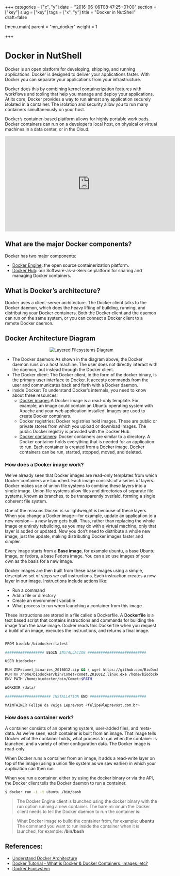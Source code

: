 +++
categories = ["x", "y"]
date = "2016-06-06T08:47:25+01:00"
section = ["key"]
slug = ["key"]
tags = ["x", "y"]
title = "Docker in NutShell"
draft=false

[menu.main]
	parent = "mn_docker"
	weight = 1

+++

# Docker in NutShell

Docker is an open platform for developing, shipping, and running applications. 
Docker is designed to deliver your applications faster. With Docker you can separate your applications from your
infrastructure. 

Docker does this by combining kernel containerization features with workflows and tooling that help you manage 
and deploy your applications. At its core, Docker provides a way to run almost any application securely isolated
in a container. The isolation and security allow you to run many containers simultaneously on your host. 

Docker’s container-based platform allows for highly portable workloads. Docker containers can run on a developer’s
local host, on physical or virtual machines in a data center, or in the Cloud.

<iframe width="560" height="315" src="https://www.youtube.com/embed/aLipr7tTuA4" frameborder="0" allowfullscreen></iframe>

## What are the major Docker components?

Docker has two major components:

- <a href="https://docs.docker.com/engine/quickstart/">Docker Engine</a>: the open source containerization platform.
- <a href="https://hub.docker.com">Docker Hub</a>: our Software-as-a-Service platform for sharing and managing Docker containers.

## What is Docker’s architecture?

Docker uses a client-server architecture. The Docker client talks to the Docker daemon, which does the heavy lifting of building,
running, and distributing your Docker containers. Both the Docker client and the daemon can run on the same system, or you can connect a Docker client to a remote Docker daemon.

## Docker Architecture Diagram

   <p style="text-align: center">
		<img alt="Layered Filesystems Diagram" src="/icons/figure2.svg">
   </p>
    <p>
       <ul>
        <li>The Docker daemon: As shown in the diagram above, the Docker daemon runs on a host machine.
            The user does not directly interact with the daemon, but instead through the Docker client.
        </li>
        <li>The Docker client: The Docker client, in the form of the docker binary, is the primary user interface to Docker. 
            It accepts commands from the user and communicates back and forth with a Docker daemon.
        </li>
        <li>Inside Docker: To understand Docker’s internals, you need to know about three resources:
            <ul>
             <li><a href="https://docs.docker.com/v1.8/userguide/dockerimages/">Docker images</a>:A Docker image is a read-only template. For example,
                 an image could contain an Ubuntu operating system with Apache and your web application installed.
                 Images are used to create Docker containers.
              </li>                         
              <li>Docker registries: Docker registries hold images. These are public or private stores from
                  which you upload or download images. The public Docker registry is provided with the Docker Hub.
              </li>
              <li><a href="https://docs.docker.com/engine/userguide/storagedriver/imagesandcontainers/">Docker containers</a>: Docker containers are similar to a directory. A Docker container holds everything that
                  is needed for an application to run. Each container is created from a Docker image. Docker containers can 
                  be run, started, stopped, moved, and deleted.
              </li>
            </ul>
        </li>      
       </ul>
     </p>							

### How does a Docker image work?

We’ve already seen that Docker images are read-only templates from which Docker containers are launched. 
Each image consists of a series of layers. Docker makes use of union file systems to combine these layers into a single image.
Union file systems allow files and directories of separate file systems, known as branches, to be transparently overlaid, 
forming a single coherent file system.

One of the reasons Docker is so lightweight is because of these layers. When you change a Docker image—for example,
update an application to a new version— a new layer gets built. Thus, rather than replacing the whole image or entirely rebuilding,
as you may do with a virtual machine, only that layer is added or updated. Now you don’t need to distribute a whole new image,
just the update, making distributing Docker images faster and simpler.

Every image starts from a **Base image**, for example ubuntu, a base Ubuntu image, or fedora, a base Fedora image.
You can also use images of your own as the basis for a new image.

Docker images are then built from these base images using a simple, descriptive set of steps we call instructions. 
Each instruction creates a new layer in our image. Instructions include actions like:

- Run a command
- Add a file or directory
- Create an environment variable
- What process to run when launching a container from this image

These instructions are stored in a file called a Dockerfile. A **Dockerfile** is a text based script that contains instructions and commands for building the image from the base image. Docker reads this Dockerfile when you request a build of an image, executes the instructions, and returns a final image.

```bash

FROM biodckr/biodocker:latest

################## BEGIN INSTALLATION ###########################

USER biodocker

RUN ZIP=comet_binaries_2016012.zip && \ wget https://github.com/BioDocker/software-archive/releases/download/Comet/$ZIP -O /tmp/$ZIP && \ unzip /tmp/$ZIP -d /home/biodocker/bin/Comet/ && \ chmod -R 755 /home/biodocker/bin/Comet/* && \ rm /tmp/$ZIP
RUN mv /home/biodocker/bin/Comet/comet.2016012.linux.exe /home/biodocker/bin/Comet/comet
ENV PATH /home/biodocker/bin/Comet:$PATH

WORKDIR /data/

##################### INSTALLATION END ##########################

MAINTAINER Felipe da Veiga Leprevost <felipe@leprevost.com.br>

```

### How does a container work?

A container consists of an operating system, user-added files, and meta-data. As we’ve seen, each container is built from an image.
That image tells Docker what the container holds, what process to run when the container is launched, and a variety of other
configuration data. The Docker image is read-only. 

When Docker runs a container from an image, it adds a read-write layer on top of the image
(using a union file system as we saw earlier) in which your application can then run.

When you run a container, either by using the docker binary or via the API, the Docker client tells
the Docker daemon to run a container.

```bash
$ docker run -i -t ubuntu /bin/bash
```

>The Docker Engine client is launched using the docker binary with the run option running a new container. The bare minimum the
>Docker client needs to tell the Docker daemon to run the container is:

>What Docker image to build the container from, for example: **ubuntu**
>The command you want to run inside the container when it is launched, for example: **/bin/bash**

## References:

- [Understand Docker Architecture](https://docs.docker.com/engine/understanding-docker/)
- [Docker Tutorial - What is Docker & Docker Containers, Images, etc?](https://www.youtube.com/watch?v=pGYAg7TMmp0)
- [Docker Ecosystem](https://www.digitalocean.com/community/tutorials/the-docker-ecosystem-an-introduction-to-common-components)